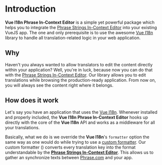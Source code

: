 # Introduction

**Vue I18n Phrase In-Context Editor** is a simple yet powerful package which helps you to integrate the [Phrase Strings In-Context Editor](https://phrase.com/blog/posts/use-phrase-in-context-editor) into your existing VueJS app. The one and only prerequisite is to use the awesome [Vue I18n](https://kazupon.github.io/vue-i18n/) library to handle all translation-related logic in your web application.

## Why

Haven't you always wanted to allow translators to edit the content directly within your application? Well, you're in luck, because now you can do that with the [Phrase Strings In-Context Editor](https://support.phrase.com/hc/en-us/articles/5784095916188-In-Context-Editor-Strings). Our library allows you to edit translations while browsing the production-ready application. From now on, you will always see the content right where it belongs.

## How does it work

Let's say you have an application that uses the [Vue I18n](https://www.npmjs.com/package/vue-i18n). Whenever installed and properly included, the **Vue I18n Phrase In-Context Editor** hooks up directly with the core of the **Vue I18n** API and works as a middleware for all your translations.

Basically, what we do is we override the **Vue I18n**'s `formatter` option the same way as one would do while trying to use a [custom formatter](https://kazupon.github.io/vue-i18n/guide/formatting.html#custom-formatting). Our custom formatter ([<Badge text="VueI18nPhraseFormatter" vertical="middle" />](../api/#vuei18nphraseformatteroptions)) converts every translation key into the format understandable by the [**Phrase Strings In-Context Editor**](https://help.phrase.com/help/configure-in-context-editor). This allows us to gather an synchronize texts between [Phrase.com](https://phrase.com/) and your app.
